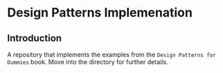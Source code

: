# Design Patterns Implemenation

## Introduction

A repository that implements the examples from the `Design Patterns for Dummies` book. Move into the directory for further details.